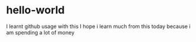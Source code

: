 # hello-world
I  learnt github usage with this
I hope i learn much from this today because i am spending a lot of money
